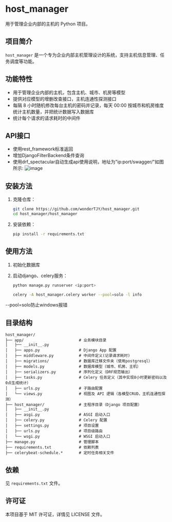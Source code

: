 # host_manager

用于管理企业内部的主机的 Python 项目。

## 项目简介

`host_manager` 是一个专为企业内部主机管理设计的系统，支持主机信息管理、任务调度等功能。

## 功能特性

- 用于管理企业内部的主机，包含主机、城市、机房等模型
- 提供对应模型的增删改查接口，主机连通性探测接口
- 每隔 8 小时随机修改每台主机的密码并记录，每天 00:00 按城市和机房维度统计主机数量，并把统计数据写入数据库
- 统计每个请求的请求耗时的中间件

## API接口
- 使用rest_framework标准返回
- 增加DjangoFilterBackend条件查询
- 使用drf_spectacular自动生成api使用说明，地址为"ip:port/swagger/"如图所示:
![image](https://github.com/user-attachments/assets/a0f55957-d1b0-4934-9480-570188aa42d7)

## 安装方法

1. 克隆仓库：

   ```bash
   git clone https://github.com/wonderTJY/host_manager.git
   cd host_manager/host_manager
   ```

2. 安装依赖：

   ```bash
   pip install -r requirements.txt
   ```

## 使用方法

1. 初始化数据库

2. 启动django、celery服务：

   ```bash
   python manage.py runserver <ip:port>
   ```
   ```bash
   celery -A host_manager.celery worker --pool=solo -l info
   ```
--pool=solo防止windows报错

## 目录结构

```
host_manager/
├── app/                        # 业务模块目录
│   ├── __init__.py
│   ├── apps.py                 # Django App 配置
│   ├── middleware.py           # 中间件定义(记录请求耗时)
│   ├── migrations/             # 数据库迁移文件夹（使用postgresql）
│   ├── models.py               # 数据库模型（城市、机房、主机）
│   ├── serializers.py          # 序列化定义（DRF规范输出）
│   ├── tasks.py                # Celery 任务定义（其中实现8小时更新密码以及0点生成统计）
│   ├── urls.py                 # 子路由配置
│   └── views.py                # 视图及 API 逻辑（各模型CRUD，主机连通性探测）
├── host_manager/               # 主程序目录（Django 项目配置）
│   ├── __init__.py
│   ├── asgi.py                 # ASGI 启动入口
│   ├── celery.py               # Celery 配置
│   ├── settings.py             # 项目设置
│   ├── urls.py                 # 项目级路由
│   └── wsgi.py                 # WSGI 启动入口
├── manage.py                   # 管理脚本
├── requirements.txt            # 依赖列表
├── celerybeat-schedule.*       # 定时任务相关文件
```


## 依赖

见 `requirements.txt` 文件。

## 许可证

本项目基于 MIT 许可证，详情见 LICENSE 文件。
